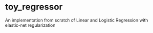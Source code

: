 # toy_regressor
An implementation from scratch of Linear and Logistic Regression with elastic-net regularization
